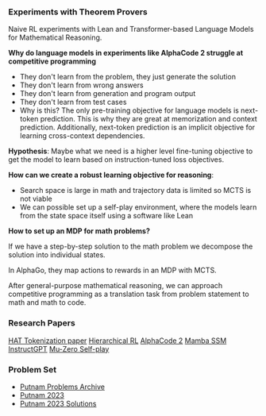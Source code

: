 ### Experiments with Theorem Provers

Naive RL experiments with Lean and Transformer-based Language Models for Mathematical Reasoning.

**Why do language models in experiments like AlphaCode 2 struggle at competitive programming**
- They don't learn from the problem, they just generate the solution
- They don't learn from wrong answers
- They don't learn from generation and  program output 
- They don't learn from test cases
- Why is this? The only pre-training objective for language models is next-token prediction. This is why they are great at memorization and context prediction. Additionally, next-token prediction is an implicit objective for learning cross-context dependencies.

**Hypothesis**:
Maybe what we need is a higher level fine-tuning objective to get the model to learn based on instruction-tuned loss objectives.


**How can we create a robust learning objective for reasoning**:
- Search space is large in math and trajectory data is limited so MCTS is not viable
- We can possible set up a self-play environment, where the models learn from the state space itself using a software like Lean

**How to set up an MDP for math problems?**

If we have a step-by-step solution to the math problem we decompose 
the solution into individual states. 

In AlphaGo, they map actions to rewards in an MDP with MCTS. 

After general-purpose mathematical reasoning, we can approach competitive programming as a translation task from problem statement to math and math to code. 

### Research Papers
[HAT Tokenization paper](https://arxiv.org/pdf/2210.05529.pdf)
[Hierarchical RL](https://arxiv.org/pdf/2206.04114.pdf)
[AlphaCode 2](https://storage.googleapis.com/deepmind-media/AlphaCode2/AlphaCode2_Tech_Report.pdf)
[Mamba SSM](https://arxiv.org/ftp/arxiv/papers/2312/2312.00752.pdf)
[InstructGPT](https://arxiv.org/pdf/2203.02155.pdf)
[Mu-Zero Self-play](https://arxiv.org/pdf/1911.08265.pdf)


### Problem Set 
- [Putnam Problems Archive](https://kskedlaya.org/putnam-archive/)
- [Putnam 2023](https://kskedlaya.org/putnam-archive/2023.pdf)
- [Putnam 2023 Solutions](https://kskedlaya.org/putnam-archive/2023s.pdf)